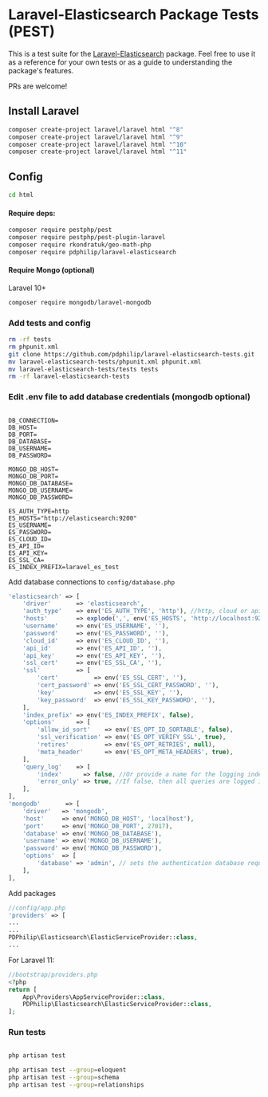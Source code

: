 # Laravel-Elasticsearch Package Tests (PEST)

This is a test suite for the [Laravel-Elasticsearch](https://github.com/pdphilip/laravel-elasticsearch) package. Feel free to use it as a reference for your own tests or as a guide to understanding the package's features.

PRs are welcome!

## Install Laravel

```bash
composer create-project laravel/laravel html "^8"
composer create-project laravel/laravel html "^9"
composer create-project laravel/laravel html "^10"
composer create-project laravel/laravel html "^11"

```

## Config


```bash
cd html
```
#### Require deps:
```bash
composer require pestphp/pest
composer require pestphp/pest-plugin-laravel
composer require rkondratuk/geo-math-php 
composer require pdphilip/laravel-elasticsearch
```

#### Require Mongo (optional)
Laravel 10+
```bash
composer require mongodb/laravel-mongodb
```

### Add tests and config
```bash
rm -rf tests
rm phpunit.xml
git clone https://github.com/pdphilip/laravel-elasticsearch-tests.git
mv laravel-elasticsearch-tests/phpunit.xml phpunit.xml
mv laravel-elasticsearch-tests/tests tests
rm -rf laravel-elasticsearch-tests
```

### Edit .env file to add database credentials (mongodb optional)

```dotenv

DB_CONNECTION=
DB_HOST=
DB_PORT=
DB_DATABASE=
DB_USERNAME=
DB_PASSWORD=

MONGO_DB_HOST=
MONGO_DB_PORT=
MONGO_DB_DATABASE=
MONGO_DB_USERNAME=
MONGO_DB_PASSWORD=

ES_AUTH_TYPE=http
ES_HOSTS="http://elasticsearch:9200"
ES_USERNAME=
ES_PASSWORD=
ES_CLOUD_ID=
ES_API_ID=
ES_API_KEY=
ES_SSL_CA=
ES_INDEX_PREFIX=laravel_es_test

```

Add database connections to `config/database.php`

```php
'elasticsearch' => [
    'driver'       => 'elasticsearch',
    'auth_type'    => env('ES_AUTH_TYPE', 'http'), //http, cloud or api
    'hosts'        => explode(',', env('ES_HOSTS', 'http://localhost:9200')),
    'username'     => env('ES_USERNAME', ''),
    'password'     => env('ES_PASSWORD', ''),
    'cloud_id'     => env('ES_CLOUD_ID', ''),
    'api_id'       => env('ES_API_ID', ''),
    'api_key'      => env('ES_API_KEY', ''),
    'ssl_cert'     => env('ES_SSL_CA', ''),
    'ssl'          => [
        'cert'          => env('ES_SSL_CERT', ''),
        'cert_password' => env('ES_SSL_CERT_PASSWORD', ''),
        'key'           => env('ES_SSL_KEY', ''),
        'key_password'  => env('ES_SSL_KEY_PASSWORD', ''),
    ],
    'index_prefix' => env('ES_INDEX_PREFIX', false),
    'options'      => [
        'allow_id_sort'    => env('ES_OPT_ID_SORTABLE', false),
        'ssl_verification' => env('ES_OPT_VERIFY_SSL', true),
        'retires'          => env('ES_OPT_RETRIES', null),
        'meta_header'      => env('ES_OPT_META_HEADERS', true),
    ],
    'query_log'    => [
        'index'      => false, //Or provide a name for the logging index ex: 'laravel_query_logs'
        'error_only' => true, //If false, then all queries are logged if the query_log index is set
    ],
],
'mongodb'       => [
    'driver'   => 'mongodb',
    'host'     => env('MONGO_DB_HOST', 'localhost'),
    'port'     => env('MONGO_DB_PORT', 27017),
    'database' => env('MONGO_DB_DATABASE'),
    'username' => env('MONGO_DB_USERNAME'),
    'password' => env('MONGO_DB_PASSWORD'),
    'options'  => [
        'database' => 'admin', // sets the authentication database required by mongo 3
    ],
],
```

Add packages

```php
//config/app.php
'providers' => [
...
...
PDPhilip\Elasticsearch\ElasticServiceProvider::class,
...
```

For Laravel 11:
```php
//bootstrap/providers.php
<?php
return [
    App\Providers\AppServiceProvider::class,
    PDPhilip\Elasticsearch\ElasticServiceProvider::class,
];

```


### Run tests

```bash

php artisan test

php artisan test --group=eloquent
php artisan test --group=schema
php artisan test --group=relationships


```
